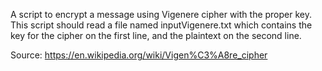 A script to encrypt a message using Vigenere cipher with the proper key. This script should read a file named inputVigenere.txt which contains the key for the cipher on the first line, and the plaintext on the second line.

Source: https://en.wikipedia.org/wiki/Vigen%C3%A8re_cipher
